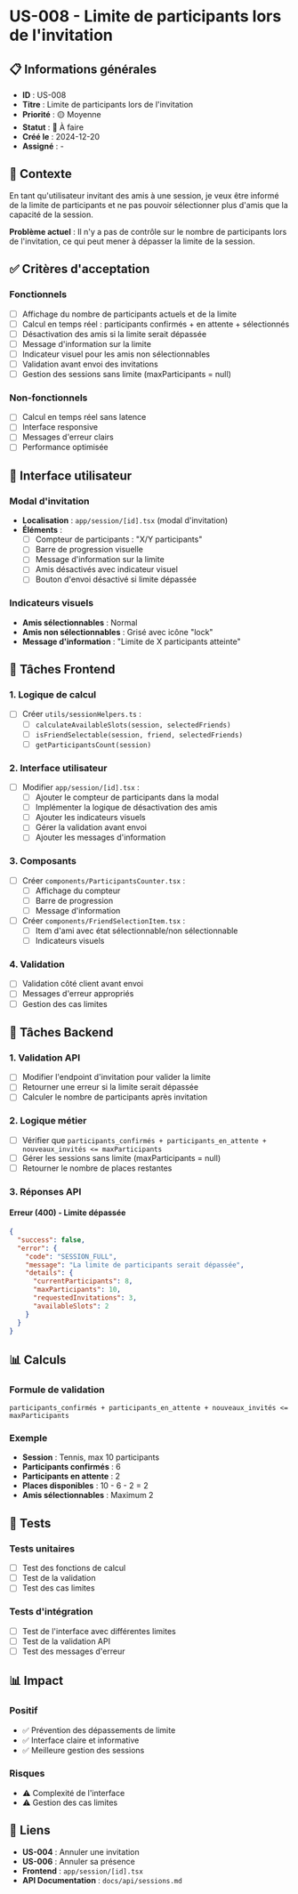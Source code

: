 # US-008 - Limite de participants lors de l'invitation

## 📋 Informations générales

- **ID** : US-008
- **Titre** : Limite de participants lors de l'invitation
- **Priorité** : 🟡 Moyenne
- **Statut** : 🔄 À faire
- **Créé le** : 2024-12-20
- **Assigné** : -

## 🎯 Contexte

En tant qu'utilisateur invitant des amis à une session, je veux être informé de la limite de participants et ne pas pouvoir sélectionner plus d'amis que la capacité de la session.

**Problème actuel** : Il n'y a pas de contrôle sur le nombre de participants lors de l'invitation, ce qui peut mener à dépasser la limite de la session.

## ✅ Critères d'acceptation

### Fonctionnels
- [ ] Affichage du nombre de participants actuels et de la limite
- [ ] Calcul en temps réel : participants confirmés + en attente + sélectionnés
- [ ] Désactivation des amis si la limite serait dépassée
- [ ] Message d'information sur la limite
- [ ] Indicateur visuel pour les amis non sélectionnables
- [ ] Validation avant envoi des invitations
- [ ] Gestion des sessions sans limite (maxParticipants = null)

### Non-fonctionnels
- [ ] Calcul en temps réel sans latence
- [ ] Interface responsive
- [ ] Messages d'erreur clairs
- [ ] Performance optimisée

## 🎨 Interface utilisateur

### Modal d'invitation
- **Localisation** : `app/session/[id].tsx` (modal d'invitation)
- **Éléments** :
  - [ ] Compteur de participants : "X/Y participants"
  - [ ] Barre de progression visuelle
  - [ ] Message d'information sur la limite
  - [ ] Amis désactivés avec indicateur visuel
  - [ ] Bouton d'envoi désactivé si limite dépassée

### Indicateurs visuels
- **Amis sélectionnables** : Normal
- **Amis non sélectionnables** : Grisé avec icône "lock"
- **Message d'information** : "Limite de X participants atteinte"

## 🔧 Tâches Frontend

### 1. Logique de calcul
- [ ] Créer `utils/sessionHelpers.ts` :
  - [ ] `calculateAvailableSlots(session, selectedFriends)`
  - [ ] `isFriendSelectable(session, friend, selectedFriends)`
  - [ ] `getParticipantsCount(session)`

### 2. Interface utilisateur
- [ ] Modifier `app/session/[id].tsx` :
  - [ ] Ajouter le compteur de participants dans la modal
  - [ ] Implémenter la logique de désactivation des amis
  - [ ] Ajouter les indicateurs visuels
  - [ ] Gérer la validation avant envoi
  - [ ] Ajouter les messages d'information

### 3. Composants
- [ ] Créer `components/ParticipantsCounter.tsx` :
  - [ ] Affichage du compteur
  - [ ] Barre de progression
  - [ ] Message d'information
- [ ] Créer `components/FriendSelectionItem.tsx` :
  - [ ] Item d'ami avec état sélectionnable/non sélectionnable
  - [ ] Indicateurs visuels

### 4. Validation
- [ ] Validation côté client avant envoi
- [ ] Messages d'erreur appropriés
- [ ] Gestion des cas limites

## 🔌 Tâches Backend

### 1. Validation API
- [ ] Modifier l'endpoint d'invitation pour valider la limite
- [ ] Retourner une erreur si la limite serait dépassée
- [ ] Calculer le nombre de participants après invitation

### 2. Logique métier
- [ ] Vérifier que `participants_confirmés + participants_en_attente + nouveaux_invités <= maxParticipants`
- [ ] Gérer les sessions sans limite (maxParticipants = null)
- [ ] Retourner le nombre de places restantes

### 3. Réponses API

#### Erreur (400) - Limite dépassée
```json
{
  "success": false,
  "error": {
    "code": "SESSION_FULL",
    "message": "La limite de participants serait dépassée",
    "details": {
      "currentParticipants": 8,
      "maxParticipants": 10,
      "requestedInvitations": 3,
      "availableSlots": 2
    }
  }
}
```

## 📊 Calculs

### Formule de validation
```
participants_confirmés + participants_en_attente + nouveaux_invités <= maxParticipants
```

### Exemple
- **Session** : Tennis, max 10 participants
- **Participants confirmés** : 6
- **Participants en attente** : 2
- **Places disponibles** : 10 - 6 - 2 = 2
- **Amis sélectionnables** : Maximum 2

## 🧪 Tests

### Tests unitaires
- [ ] Test des fonctions de calcul
- [ ] Test de la validation
- [ ] Test des cas limites

### Tests d'intégration
- [ ] Test de l'interface avec différentes limites
- [ ] Test de la validation API
- [ ] Test des messages d'erreur

## 📊 Impact

### Positif
- ✅ Prévention des dépassements de limite
- ✅ Interface claire et informative
- ✅ Meilleure gestion des sessions

### Risques
- ⚠️ Complexité de l'interface
- ⚠️ Gestion des cas limites

## 🔗 Liens

- **US-004** : Annuler une invitation
- **US-006** : Annuler sa présence
- **Frontend** : `app/session/[id].tsx`
- **API Documentation** : `docs/api/sessions.md` 